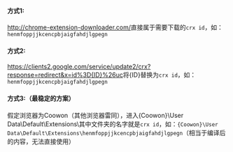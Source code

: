 #### 方式1:
<http://chrome-extension-downloader.com/>直接属于需要下载的`crx id`，如：`henmfoppjjkcencpbjaigfahdjlgpegn`

#### 方式2:
<https://clients2.google.com/service/update2/crx?response=redirect&x=id%3D{ID}%26uc>将{ID}替换为`crx id`，如：`henmfoppjjkcencpbjaigfahdjlgpegn`

#### 方式3:（最稳定的方案）
假定浏览器为Coowon（其他浏览器雷同），进入{Coowon}\User Data\Default\Extensions\其中文件夹的名字就是`crx id`，如：`{Coowon}\User Data\Default\Extensions\henmfoppjjkcencpbjaigfahdjlgpegn`（相当于编译后的内容，无法直接使用）